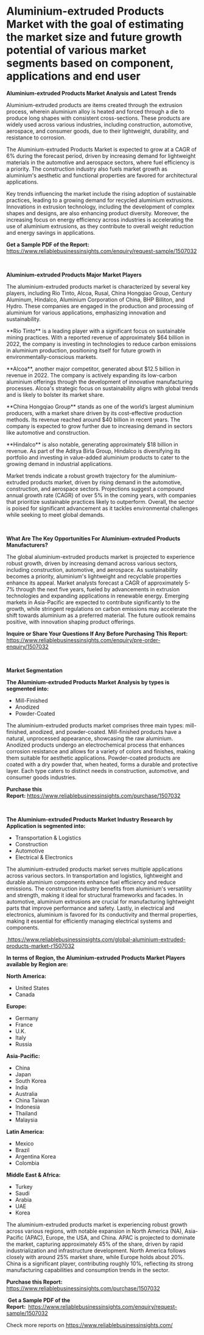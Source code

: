 <p><h1>Aluminium-extruded Products Market with the goal of estimating the market size and future growth potential of various market segments based on component, applications and end user</h1></p><p><strong>Aluminium-extruded Products Market Analysis and Latest Trends</strong></p>
<p><p>Aluminium-extruded products are items created through the extrusion process, wherein aluminium alloy is heated and forced through a die to produce long shapes with consistent cross-sections. These products are widely used across various industries, including construction, automotive, aerospace, and consumer goods, due to their lightweight, durability, and resistance to corrosion.</p><p>The Aluminium-extruded Products Market is expected to grow at a CAGR of 6% during the forecast period, driven by increasing demand for lightweight materials in the automotive and aerospace sectors, where fuel efficiency is a priority. The construction industry also fuels market growth as aluminium's aesthetic and functional properties are favored for architectural applications. </p><p>Key trends influencing the market include the rising adoption of sustainable practices, leading to a growing demand for recycled aluminium extrusions. Innovations in extrusion technology, including the development of complex shapes and designs, are also enhancing product diversity. Moreover, the increasing focus on energy efficiency across industries is accelerating the use of aluminium extrusions, as they contribute to overall weight reduction and energy savings in applications.</p></p>
<p><strong>Get a Sample PDF of the Report:&nbsp;</strong> <a href="https://www.reliablebusinessinsights.com/enquiry/request-sample/1507032?utm_campaign=3439&utm_medium=2&utm_source=Github&utm_content=ia&utm_term=23032025&utm_id=aluminium-extruded-products">https://www.reliablebusinessinsights.com/enquiry/request-sample/1507032</a></p>
<p>&nbsp;</p>
<p><strong>Aluminium-extruded Products Major Market Players</strong></p>
<p><p>The aluminium-extruded products market is characterized by several key players, including Rio Tinto, Alcoa, Rusal, China Hongqiao Group, Century Aluminum, Hindalco, Aluminium Corporation of China, BHP Billiton, and Hydro. These companies are engaged in the production and processing of aluminium for various applications, emphasizing innovation and sustainability.</p><p>**Rio Tinto** is a leading player with a significant focus on sustainable mining practices. With a reported revenue of approximately $64 billion in 2022, the company is investing in technologies to reduce carbon emissions in aluminium production, positioning itself for future growth in environmentally-conscious markets.</p><p>**Alcoa**, another major competitor, generated about $12.5 billion in revenue in 2022. The company is actively expanding its low-carbon aluminium offerings through the development of innovative manufacturing processes. Alcoa's strategic focus on sustainability aligns with global trends and is likely to bolster its market share.</p><p>**China Hongqiao Group** stands as one of the world’s largest aluminium producers, with a market share driven by its cost-effective production methods. Its revenue reached around $40 billion in recent years. The company is expected to grow further due to increasing demand in sectors like automotive and construction.</p><p>**Hindalco** is also notable, generating approximately $18 billion in revenue. As part of the Aditya Birla Group, Hindalco is diversifying its portfolio and investing in value-added aluminium products to cater to the growing demand in industrial applications.</p><p>Market trends indicate a robust growth trajectory for the aluminium-extruded products market, driven by rising demand in the automotive, construction, and aerospace sectors. Projections suggest a compound annual growth rate (CAGR) of over 5% in the coming years, with companies that prioritize sustainable practices likely to outperform. Overall, the sector is poised for significant advancement as it tackles environmental challenges while seeking to meet global demands.</p></p>
<p>&nbsp;</p>
<p><strong>What Are The Key Opportunities For Aluminium-extruded Products Manufacturers?</strong></p>
<p><p>The global aluminium-extruded products market is projected to experience robust growth, driven by increasing demand across various sectors, including construction, automotive, and aerospace. As sustainability becomes a priority, aluminium's lightweight and recyclable properties enhance its appeal. Market analysts forecast a CAGR of approximately 5-7% through the next five years, fueled by advancements in extrusion technologies and expanding applications in renewable energy. Emerging markets in Asia-Pacific are expected to contribute significantly to the growth, while stringent regulations on carbon emissions may accelerate the shift towards aluminium as a preferred material. The future outlook remains positive, with innovation shaping product offerings.</p></p>
<p><strong>Inquire or Share Your Questions If Any Before Purchasing This Report:</strong> <a href="https://www.reliablebusinessinsights.com/enquiry/pre-order-enquiry/1507032?utm_campaign=3439&utm_medium=2&utm_source=Github&utm_content=ia&utm_term=23032025&utm_id=aluminium-extruded-products">https://www.reliablebusinessinsights.com/enquiry/pre-order-enquiry/1507032</a></p>
<p>&nbsp;</p>
<p><strong>Market Segmentation</strong></p>
<p><strong>The Aluminium-extruded Products Market Analysis by types is segmented into:</strong></p>
<p><ul><li>Mill-Finished</li><li>Anodized</li><li>Powder-Coated</li></ul></p>
<p><p>The aluminium-extruded products market comprises three main types: mill-finished, anodized, and powder-coated. Mill-finished products have a natural, unprocessed appearance, showcasing the raw aluminium. Anodized products undergo an electrochemical process that enhances corrosion resistance and allows for a variety of colors and finishes, making them suitable for aesthetic applications. Powder-coated products are coated with a dry powder that, when heated, forms a durable and protective layer. Each type caters to distinct needs in construction, automotive, and consumer goods industries.</p></p>
<p><strong>Purchase this Report:&nbsp;</strong><a href="https://www.reliablebusinessinsights.com/purchase/1507032?utm_campaign=3439&utm_medium=2&utm_source=Github&utm_content=ia&utm_term=23032025&utm_id=aluminium-extruded-products">https://www.reliablebusinessinsights.com/purchase/1507032</a></p>
<p>&nbsp;</p>
<p><strong>The Aluminium-extruded Products Market Industry Research by Application is segmented into:</strong></p>
<p><ul><li>Transportation & Logistics</li><li>Construction</li><li>Automotive</li><li>Electrical & Electronics</li></ul></p>
<p><p>The aluminium-extruded products market serves multiple applications across various sectors. In transportation and logistics, lightweight and durable aluminium components enhance fuel efficiency and reduce emissions. The construction industry benefits from aluminium's versatility and strength, making it ideal for structural frameworks and facades. In automotive, aluminium extrusions are crucial for manufacturing lightweight parts that improve performance and safety. Lastly, in electrical and electronics, aluminium is favored for its conductivity and thermal properties, making it essential for efficiently managing electrical systems and components.</p></p>
<p><a href="https://www.reliablebusinessinsights.com/global-aluminium-extruded-products-market-r1507032?utm_campaign=3439&utm_medium=2&utm_source=Github&utm_content=ia&utm_term=23032025&utm_id=aluminium-extruded-products">&nbsp;https://www.reliablebusinessinsights.com/global-aluminium-extruded-products-market-r1507032</a></p>
<p><strong>In terms of Region, the Aluminium-extruded Products Market Players available by Region are:</strong></p>
<p>
    <p> <strong> North America: </strong>
        <ul>
            <li>United States</li>
            <li>Canada</li>
        </ul>
        </p> 
    <p> <strong> Europe: </strong>
        <ul>
            <li>Germany</li>
            <li>France</li>
            <li>U.K.</li>
            <li>Italy</li>
            <li>Russia</li>
        </ul>
        </p> 
    <p> <strong> Asia-Pacific: </strong>
        <ul>
            <li>China</li>
            <li>Japan</li>
            <li>South Korea</li>
            <li>India</li>
            <li>Australia</li>
            <li>China Taiwan</li>
            <li>Indonesia</li>
            <li>Thailand</li>
            <li>Malaysia</li>
        </ul>
        </p> 
    <p> <strong> Latin America: </strong>
        <ul>
            <li>Mexico</li>
            <li>Brazil</li>
            <li>Argentina Korea</li>
            <li>Colombia</li>
        </ul>
        </p> 
    <p> <strong> Middle East & Africa: </strong>
        <ul>
            <li>Turkey</li>
            <li>Saudi</li>
            <li>Arabia</li>
            <li>UAE</li>
            <li>Korea</li>
        </ul>
    </p>
    </p>
<p><p>The aluminium-extruded products market is experiencing robust growth across various regions, with notable expansion in North America (NA), Asia-Pacific (APAC), Europe, the USA, and China. APAC is projected to dominate the market, capturing approximately 45% of the share, driven by rapid industrialization and infrastructure development. North America follows closely with around 25% market share, while Europe holds about 20%. China is a significant player, contributing roughly 10%, reflecting its strong manufacturing capabilities and consumption trends in the sector.</p></p>
<p><strong>Purchase this Report: </strong><a href="https://www.reliablebusinessinsights.com/purchase/1507032?utm_campaign=3439&utm_medium=2&utm_source=Github&utm_content=ia&utm_term=23032025&utm_id=aluminium-extruded-products">https://www.reliablebusinessinsights.com/purchase/1507032</a></p>
<p>&nbsp;<strong>Get a Sample PDF of the Report:&nbsp;&nbsp;</strong><a href="https://www.reliablebusinessinsights.com/enquiry/request-sample/1507032?utm_campaign=3439&utm_medium=2&utm_source=Github&utm_content=ia&utm_term=23032025&utm_id=aluminium-extruded-products">https://www.reliablebusinessinsights.com/enquiry/request-sample/1507032</a></p>
<p><strong></strong></p>
<p>Check more reports on <a href="https://www.reliablebusinessinsights.com/?utm_campaign=3439&utm_medium=2&utm_source=Github&utm_content=ia&utm_term=23032025&utm_id=aluminium-extruded-products">https://www.reliablebusinessinsights.com/</a></p>